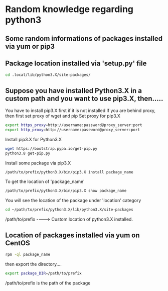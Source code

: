 # Random knowledge regarding python3

## Some random informations of packages installed via yum or pip3
## Package location installed via 'setup.py' file
```bash
cd .local/lib/python3.X/site-packages/
```

## Suppose you have installed Python3.X in a custom path and you want to use pip3.X, then.....
You have to install pip3.X first if it is not installed
If you are behind proxy, then first set proxy of wget and pip
Set proxy for pip3.X
```bash
export https_proxy=http://username:password@proxy_server:port
export http_proxy=http://username:password@proxy_server:port
```
Install pip3.X for Python3.X
```bash
wget https://bootstrap.pypa.io/get-pip.py
python3.8 get-pip.py
```
Install some package via pip3.X
```bash
/path/to/prefix/python3.X/bin/pip3.X install package_name
```
To get the location of 'package_name'
```bash
/path/to/prefix/python3.X/bin/pip3.X show package_name
```
You will see the location of the package under 'location' category

```bash
cd ~/path/to/prefix/python3.X/lib/python3.X/site-packages
```
/path/to/prefix ----> Custom location of python3.X installed.

## Location of packages installed via yum on CentOS
```bash
rpm -ql package_name
```
then export the directory....
```bash
export package_DIR=/path/to/prefix
```
/path/to/prefix is the path of the package

